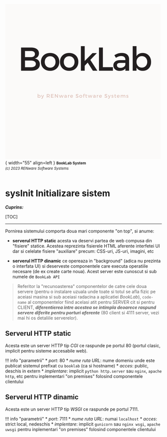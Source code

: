 ![booklab_logo](../pictures/booklab_logo.png){ width="55" align=left }
<small markdown>**BookLab System**<br>
*(c) 2023 RENware Software Systems*
</small><br><br>


# sysInit Initializare sistem


***Cuprins:***

[TOC]

***


Pornirea sistemului comporta doua mari componente "on top", si anume:

* **serverul HTTP static** acesta va deservi partea de web compusa din "fisiere" statice. Acestea reprezinta fisierele HTML aferente interfetei UI dar si celelate fisiere "auxiliare" precum: CSS-uri, JS-uri, imagini, etc

* **serverul HTTP dinamic** ce opereaza in "background" (adica nu prezinta o interfata UI) si deserveste componentele care executa operatiile necesare (de ex create carte noua). Acest server este cunoscut si sub numele de `BookLab API`


>Referitor la "recunoasterea" componentelor de catre cele doua servere (pentru o instalare uzuala unde toate si totul se afla fizic pe aceiasi masina si sub aceiasi radacina a aplicatiei *BookLab*), `code-name` al componentelor fiind acelasi atit pentru SERVER cit si pentru CLIENT, ***diferentierea intre acestea se intimpla deoarece raspund servere diferite pentru porturi aferente*** (80 client si 4111 server, vezi mai hi os detaliile serverelor).




## Serverul HTTP static

Acesta este un server HTTP tip *CGI* ce raspunde pe portul 80 (portul clasic, implicit pentru sisteme accesabile web).

!!! info "parametrii"
    * _port_: 80
    * _nume ruta URL_: nume domeniu unde este publicat sistemul prefixat cu `booklab` (ca si hostname)
    * _acces_: public, deschis in extern
    * _implentare_: implicit `python http.server` sau `nginx`, `apache http`, etc pentru inplementari "on premises" folosind componentele clientului


## Serverul HTTP dinamic

Acesta este un server HTTP tip *WSGI* ce raspunde pe portul 7111.

!!! info "parametrii"
    * _port_: 7111
    * _nume ruta URL_: numai `localhost`
    * _acces_: strict local, nedeschis
    * _implentare_: implicit `gunicorn` sau `nginx wsgi`, `apache uwsgi` pentru inplementari "on premises" folosind componentele clientului




